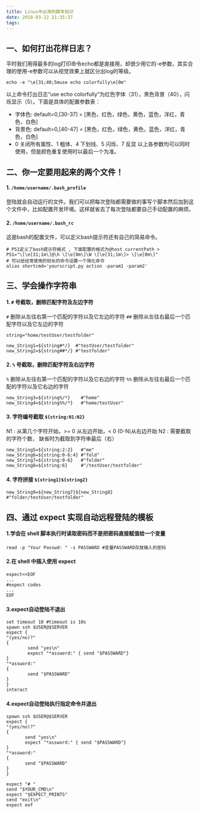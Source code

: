 ```yaml
---
title: Linux中必用的脚本知识
date: 2018-03-22 21:35:37
tags:
---
```


## 一、如何打出花样日志？
平时我们用得最多的log打印命令echo都是直接用，却很少用它的-e参数，其实合理的使用-e参数可以从视觉效果上就区分出log的等级。
```
echo -e "\e[31;40;5muse echo colorfully\e[0m" 
```
以上命令打出日志“use echo colorfully”为红色字体（31），黑色背景（40），闪烁显示（5）。下面是具体的配置参数表：

* 字体色: default=0,[30-37] = [黑色，红色，绿色，黄色，蓝色，洋红，青色，白色]
* 背景色: default=0,[40-47] = [黑色，红色，绿色，黄色，蓝色，洋红，青色，白色]
* 0 关闭所有属性、1 粗体、4 下划线、5 闪烁、7 反显
以上各参数均可以同时使用，但是颜色重复使用时以最后一个为准。

## 二、你一定要用起来的两个文件！

#### 1. `/home/username/.bash_profile`
登陆就会自动运行的文件。我们可以把每次登陆都需要做的事写个脚本然后加到这个文件中，比如配置开发环境。这样就省去了每次登陆都要自己手动配置的麻烦。

#### 2. `/home/username/.bash_rc`
这是bash的配置文件，可以定义bash提示符还有自己的简易命令。
```
# PS1定义了bash提示符格式 , 下面配置的格式为@host currentPath > 
PS1="\[\e[31;1m\]@\h \[\e[0m\]\W \[\e[31;1m\]> \[\e[0m\]"
# 可以给经常使用的较长的命令设置一个简化命令
alias shortcmd='yourscript.py action -param1 -param2'
```

## 三、学会操作字符串
#### 1. `#` 号截取，删除匹配字符及左边字符

`#` 删除从左往右第一个匹配的字符以及它左边的字符
`##` 删除从左往右最后一个匹配字符以及它左边的字符
```
string="home/testUser/testfolder"

new_String1=${string#*/}  #"testUser/testfolder"
new_String2=${string##*/} #"testfolder"
```
#### 2. `%` 号截取，删除匹配字符及右边字符

`%` 删除从左往右第一个匹配的字符以及它右边的字符
`%%` 删除从左往右最后一个匹配的字符以及它右边的字符
```
new_String3=${string%/*}    #"home"
new_String4=${string%%/*}   #"home/testUser"
```
#### 3. 字符编号截取  `${string:N1:N2}`

N1 : 从第几个字符开始，>= 0 从左边开始，< 0 (0-N)从右边开始
N2 : 需要截取的字符个数， 缺省时为截取到字符串最后（右）
```
new_String5=${string:2:2}   #"me"
new_String6=${string:0-6:4} #"fold"
new_String7=${string:0-6}   #"folder"
new_String8=${string:6}     #"/testUser/testfolder"
```
#### 4. 字符拼接  `${string1}${string2}`
```
new_String9=${new_String7}${new_String8}  #"folder/testUser/testfolder"
```

## 四、通过 expect 实现自动远程登陆的模板

#### 1.学会在 shell 脚本执行时读取密码而不是把密码直接赋值给一个变量
```
read -p "Your Passwd: " -s PASSWARD #变量PASSWARD存放输入的密码
```
#### 2.在 shell 中插入使用 expect
```
expect<<EOF
...
#expect codes
...
EOF
```

#### 3.expect自动登陆不退出
```
set timeout 10 #timeout is 10s
spawn ssh $USER@$SERVER
expect {
"(yes/no)?"
{
        send "yes\n"
        expect "*assword:" { send "$PASSWARD"}
}
"*assword:"
{
        send "$PASSWARD"
}
}
interact
```

#### 4.expect自动登陆执行指定命令并退出
```
spawn ssh $USER@$SERVER
expect {
"(yes/no)?"
{
       send "yes\n"
       expect "*assword:" { send "$PASSWARD"}
}
"*assword:"
{
       send "$PASSWARD"
}
}

expect "# "
send "$YOUR_CMD\n"
expect "$EXPECT_PRINTS"
send "exit\n"
expect eof
```